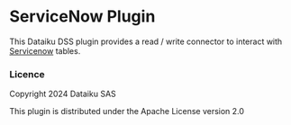 # ServiceNow Plugin

This Dataiku DSS plugin provides a read / write connector to interact with [Servicenow](https://products.office.com/sharepoint/collaboration) tables.

### Licence

Copyright 2024 Dataiku SAS

This plugin is distributed under the Apache License version 2.0
